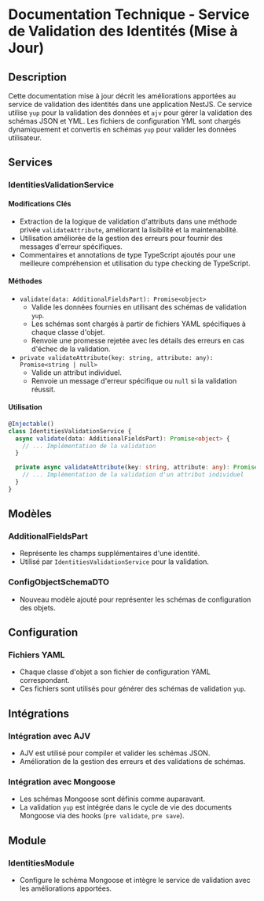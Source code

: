 
# Documentation Technique - Service de Validation des Identités (Mise à Jour)

## Description
Cette documentation mise à jour décrit les améliorations apportées au service de validation des identités dans une application NestJS. Ce service utilise `yup` pour la validation des données et `ajv` pour gérer la validation des schémas JSON et YML. Les fichiers de configuration YML sont chargés dynamiquement et convertis en schémas `yup` pour valider les données utilisateur.

## Services

### IdentitiesValidationService

#### Modifications Clés
- Extraction de la logique de validation d'attributs dans une méthode privée `validateAttribute`, améliorant la lisibilité et la maintenabilité.
- Utilisation améliorée de la gestion des erreurs pour fournir des messages d'erreur spécifiques.
- Commentaires et annotations de type TypeScript ajoutés pour une meilleure compréhension et utilisation du type checking de TypeScript.

#### Méthodes
- `validate(data: AdditionalFieldsPart): Promise<object>`
  - Valide les données fournies en utilisant des schémas de validation `yup`.
  - Les schémas sont chargés à partir de fichiers YAML spécifiques à chaque classe d'objet.
  - Renvoie une promesse rejetée avec les détails des erreurs en cas d'échec de la validation.
- `private validateAttribute(key: string, attribute: any): Promise<string | null>`
  - Valide un attribut individuel.
  - Renvoie un message d'erreur spécifique ou `null` si la validation réussit.

#### Utilisation
```typescript
@Injectable()
class IdentitiesValidationService {
  async validate(data: AdditionalFieldsPart): Promise<object> {
    // ... Implémentation de la validation
  }

  private async validateAttribute(key: string, attribute: any): Promise<string | null> {
    // ... Implémentation de la validation d'un attribut individuel
  }
}
```

## Modèles

### AdditionalFieldsPart
- Représente les champs supplémentaires d'une identité.
- Utilisé par `IdentitiesValidationService` pour la validation.

### ConfigObjectSchemaDTO
- Nouveau modèle ajouté pour représenter les schémas de configuration des objets.

## Configuration

### Fichiers YAML
- Chaque classe d'objet a son fichier de configuration YAML correspondant.
- Ces fichiers sont utilisés pour générer des schémas de validation `yup`.

## Intégrations

### Intégration avec AJV
- AJV est utilisé pour compiler et valider les schémas JSON.
- Amélioration de la gestion des erreurs et des validations de schémas.

### Intégration avec Mongoose
- Les schémas Mongoose sont définis comme auparavant.
- La validation `yup` est intégrée dans le cycle de vie des documents Mongoose via des hooks (`pre validate`, `pre save`).

## Module

### IdentitiesModule
- Configure le schéma Mongoose et intègre le service de validation avec les améliorations apportées.
